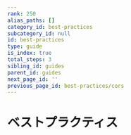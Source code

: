 ```yaml
---
rank: 250
alias_paths: []
category_id: best-practices
subcategory_id: null
id: best-practices
type: guide
is_index: true
total_steps: 3
sibling_id: guides
parent_id: guides
next_page_id: ''
previous_page_id: best-practices/cors
---
```

# ベストプラクティス
